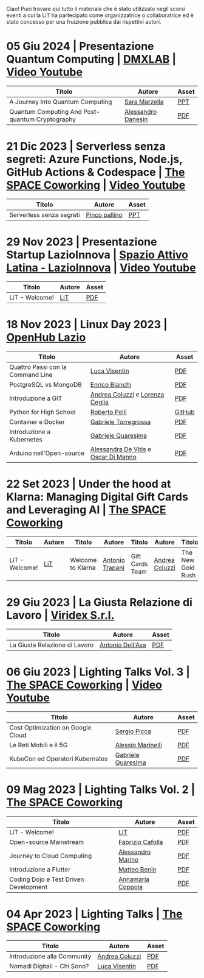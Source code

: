 Ciao! Puoi trovare qui tutto il materiale che è stato utilizzato negli scorsi eventi a cui la LiT ha
partecipato come organizzatrice o collaboratrice ed è
stato concesso per una fruizione pubblica dai rispettivi autori.

# 05 Giu 2024 | Presentazione Quantum Computing | [DMXLAB](https://www.dmxlab.it/) | [Video Youtube](https://www.youtube.com/watch?v=mcDUyeZ7Cck)

| Titolo                                          | Autore                                                                 | Asset                                                                                            |
|-------------------------------------------------|------------------------------------------------------------------------|--------------------------------------------------------------------------------------------------|
| A Journey Into Quantum Computing                | [Sara Marzella](https://www.linkedin.com/in/sara-marzella-050b22a3/)      | [PPT](https://docs.google.com/presentation/d/1PhcdEWQuFT9IMcFcOODDIDD5w6TWaIo1/edit#slide=id.p1) |
| Quantum Computing And Post-quantum Cryptography | [Alessandro Danesin](https://www.linkedin.com/in/alessandro-danesin-920151268/) | [PDF](https://drive.google.com/file/d/1cQaQPTpZKiyA86lCZWyVE9-zpHLNztwF/view)     |

# 21 Dic 2023 | Serverless senza segreti: Azure Functions, Node.js, GitHub Actions & Codespace | [The SPACE Coworking](https://www.thespacecoworking.website/) | [Video Youtube](https://www.youtube.com/watch?v=GNd-L3qPdPE)

| Titolo                                          | Autore                                                               | Asset                                                                                            |
|-------------------------------------------------|----------------------------------------------------------------------|--------------------------------------------------------------------------------------------------|
| Serverless senza segreti               | [Pinco pallino](https://www.linkedin.com/in/sara-marzella-050b22a3/) | [PPT](https://docs.google.com/presentation/d/1PhcdEWQuFT9IMcFcOODDIDD5w6TWaIo1/edit#slide=id.p1) |


# 29 Nov 2023 | Presentazione Startup LazioInnova | [Spazio Attivo Latina - LazioInnova](https://www.lazioinnova.it/spazioattivo/sede-spazio-attivo/spazio-attivo-latina/) | [Video Youtube](https://www.youtube.com/watch?v=81DfVfQNycI)

| Titolo | Autore | Asset |
| --- | --- | --- |
| LiT - Welcome! | [LiT](https://www.linkedin.com/company/latina-in-tech/) | [PDF](https://drive.google.com/file/d/1nsCw0WoYbxiHOYQaH23SHfiGB02rPWsG/view?usp=drive_link) |

# 18 Nov 2023 | Linux Day 2023 | [OpenHub Lazio](https://openhublazio.it/it/gli-hub/hub-latina)

| Titolo | Autore | Asset |
| --- | --- | --- |
| Quattro Passi con la Command Line | [Luca Visentin](https://www.linkedin.com/in/visentin-luca/) | [PDF](https://drive.google.com/file/d/1fg4aQeihE6hb2EzmmIJV2GM9c-YfRO0y/view?usp=drive_link) |
| PostgreSQL vs MongoDB | [Enrico Bianchi](https://www.linkedin.com/in/enricobianchi80/) | [PDF](https://drive.google.com/file/d/1twYdlGiIZ7KTvGuBWNLfTP9Xxp3PXJ4c/view?usp=drive_link) |
| Introduzione a GIT | [Andrea Coluzzi](https://www.linkedin.com/in/andrea-coluzzi/) e [Lorenza Ceglia](https://www.linkedin.com/in/lorenzo-ceglia/) | [PDF](https://drive.google.com/file/d/1gufDdzMBBGnaHJXwVwVsjXuTrIIDjuJZ/view?usp=drive_link) |
| Python for High School | [Roberto Polli](https://www.linkedin.com/in/rpolli/) | [GitHub](https://github.com/ioggstream/python-course/tree/main/python-high-school) |
| Container e Docker | [Gabriele Torregrossa](https://www.linkedin.com/in/gabriele-torregrossa-3b638119b/) | [PDF](https://drive.google.com/file/d/1qE1l7oskHa1RzV9S1fype5Sp-UTsmreT/view?usp=drive_link) |
| Introduzione a Kubernetes | [Gabriele Quaresima](https://www.linkedin.com/in/gabriele-quaresima/) | [PDF](https://drive.google.com/file/d/1vZ_wagxDQtgWfOAkdjp7l0tgad0SZjBN/view?usp=drive_link) |
| Arduino nell'Open-source | [Alessandra De Vitis](https://www.linkedin.com/in/alessandra-de-vitis-658a5940/) e [Oscar Di Manno](https://www.linkedin.com/in/oscar-di-manno/) | [PDF](https://drive.google.com/file/d/1B-sapIw6a5A8n4W7KvPWFRdzS_J5mcX6/view?usp=drive_link) |

# 22 Set 2023 | Under the hood at Klarna: Managing Digital Gift Cards and Leveraging AI | [The SPACE Coworking](https://www.thespacecoworking.website/)

| Titolo | Autore | Titolo | Autore | Titolo | Autore | Titolo | Autore | Asset |
| --- | --- | --- | --- | --- | --- | --- | --- | --- |
| LiT - Welcome! | [LiT](https://www.linkedin.com/company/latina-in-tech/) | Welcome to Klarna | [Antonio Trapani](https://www.linkedin.com/in/antoniotrapani/) | Gift Cards Team | [Andrea Coluzzi](https://www.linkedin.com/in/andrea-coluzzi/) | The New Gold Rush | [Antonio Trapani](https://www.linkedin.com/in/antoniotrapani/) | [PDF](https://drive.google.com/file/d/1ifyBJwKRySKLRShrvcMsej9mOHtO2Hf4/view?usp=drive_link) |

# 29 Giu 2023 | La Giusta Relazione di Lavoro | [Viridex S.r.l.](https://www.viridex.it/)

| Titolo | Autore | Asset |
| --- | --- | --- |
| La Giusta Relazione di Lavoro | [Antonio Dell'Ava](https://www.linkedin.com/in/antoniodellava/) | [PDF](https://drive.google.com/file/d/1iBckRkvpPYIA3xuz4httPBztt8mME_9G/view?usp=drive_link) |

# 06 Giu 2023 | Lighting Talks Vol. 3 | [The SPACE Coworking](https://www.thespacecoworking.website/) | [Video Youtube](https://www.youtube.com/watch?v=araCZjntJRw)

| Titolo | Autore | Asset |
| --- | --- | --- |
| Cost Optimization on Google Cloud | [Sergio Picca](https://www.linkedin.com/in/sergio-picca/) | [PDF](https://drive.google.com/file/d/1JXRR6Iy4YIfQ8g1fv6Td4DIKICnC2PLx/view?usp=drive_link) |
| Le Reti Mobili e il 5G | [Alessio Marinelli](https://www.linkedin.com/in/alessio-marinelli/) | [PDF](https://drive.google.com/file/d/1wLsihdxOi2Njy5EcMIuzI1OvneTy0Syp/view?usp=drive_link) |
| KubeCon ed Operatori Kubernates | [Gabriele Quaresima](https://www.linkedin.com/in/gabriele-quaresima/) | [PDF](https://drive.google.com/file/d/1upa5QdHkIqvdVUy2Kb8aQTtsSmP4bfwG/view?usp=drive_link) |

# 09 Mag 2023 | Lighting Talks Vol. 2 | [The SPACE Coworking](https://www.thespacecoworking.website/)

| Titolo | Autore | Asset |
| --- | --- | --- |
| LiT - Welcome! | [LiT](https://www.linkedin.com/company/latina-in-tech/) | [PDF](https://drive.google.com/file/d/1qh3_raZYa4PXlSqMekZgqesDzjvlu3In/view?usp=drive_link) |
| Open-source Mainstream | [Fabrizio Cafolla](https://www.linkedin.com/in/fabrizio-cafolla/) | [PDF](https://drive.google.com/file/d/1E8T55LAmt73SQVWzxcGHn3URng_-R7I3/view?usp=drive_link) |
| Journey to Cloud Computing | [Alessandro Marino](https://www.linkedin.com/in/alessandro-marino-ac/) | [PDF](https://drive.google.com/file/d/1JXuHlCZAY1YcUQeh4I6fYUSfs4VEOEg6/view?usp=drive_link) |
| Introduzione a Flutter | [Matteo Benin](https://www.linkedin.com/in/matteo-benin-28b11195/) | [PDF](https://drive.google.com/file/d/1QsklFWLbYZaYq2GH-GvvgjnNLow70qza/view?usp=drive_link) |
| Coding Dojo e Test Driven Development | [Annamaria Coppola](https://www.linkedin.com/in/annamaria-coppola-9a301613/) | [PDF](https://drive.google.com/file/d/1CEQPQzARk6wY7954W9eSh5IEaM7SrYsR/view?usp=drive_link) |

# 04 Apr 2023 | Lighting Talks | [The SPACE Coworking](https://www.thespacecoworking.website/)

| Titolo | Autore | Asset |
| --- | --- | --- |
| Introduzione alla Community | [Andrea Coluzzi](https://www.linkedin.com/in/andrea-coluzzi/) | [PDF](https://drive.google.com/file/d/18EOUv2mo9ZVxPQJ6uoIJ2PFtV8Rz9sTL/view?usp=drive_link) |
| Nomadi Digitali - Chi Sono? | [Luca Visentin](https://www.linkedin.com/in/visentin-luca/) | [PDF](https://drive.google.com/file/d/1ymGd1dvvdvlD-RA1hkIU1G0kD0hU7r6G/view?usp=drive_link) |

